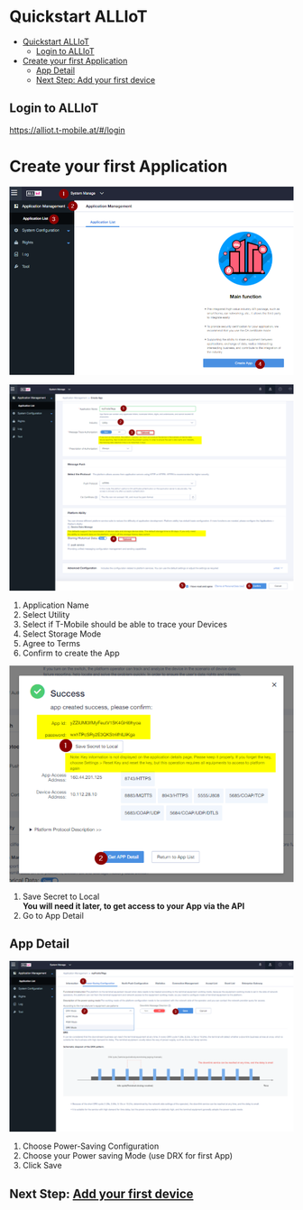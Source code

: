 # Quickstart ALLIoT
- [Quickstart ALLIoT](#quickstart-alliot)
  - [Login to ALLIoT](#login-to-alliot)
- [Create your first Application](#create-your-first-application)
  - [App Detail](#app-detail)
  - [Next Step: Add your first device](#next-step-add-your-first-device)

## Login to ALLIoT
https://alliot.t-mobile.at/#/login 

# Create your first Application
![Step1](./images/Step1.png)

![Step2](./images/Step2.png)
1. Application Name
2. Select Utility
3. Select if T-Mobile should be able to trace your Devices
4. Select Storage Mode
5. Agree to Terms
6. Confirm to create the App



![Step3](./images/Step3.png)
1. Save Secret to Local  
   **You will need it later, to get access to your App via the API**
2. Go to App Detail

## App Detail

![Step4](./images/Step4.png)
1. Choose Power-Saving Configuration
2. Choose your Power saving Mode (use DRX for first App)
3. Click Save

## Next Step: [Add your first device](02&#32;Add&#32;first&#32;Device.md)




